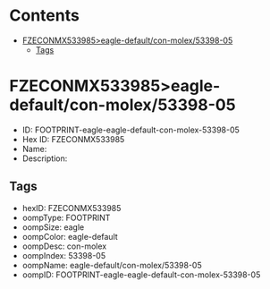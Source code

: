 



Contents
========

* [FZECONMX533985>eagle-default/con-molex/53398-05](#fzeconmx533985eagle-defaultcon-molex53398-05)
	* [Tags](#tags)

# FZECONMX533985>eagle-default/con-molex/53398-05

- ID: FOOTPRINT-eagle-eagle-default-con-molex-53398-05
- Hex ID: FZECONMX533985
- Name: 
- Description: 

## Tags

- hexID: FZECONMX533985
- oompType: FOOTPRINT
- oompSize: eagle
- oompColor: eagle-default
- oompDesc: con-molex
- oompIndex: 53398-05
- oompName: eagle-default/con-molex/53398-05
- oompID: FOOTPRINT-eagle-eagle-default-con-molex-53398-05

